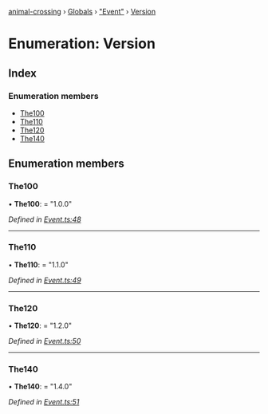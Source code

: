 [animal-crossing](../README.md) › [Globals](../globals.md) › ["Event"](../modules/_event_.md) › [Version](_event_.version.md)

# Enumeration: Version

## Index

### Enumeration members

* [The100](_event_.version.md#the100)
* [The110](_event_.version.md#the110)
* [The120](_event_.version.md#the120)
* [The140](_event_.version.md#the140)

## Enumeration members

###  The100

• **The100**: = "1.0.0"

*Defined in [Event.ts:48](https://github.com/Norviah/animal-crossing/blob/e2f78c4/module/types/Event.ts#L48)*

___

###  The110

• **The110**: = "1.1.0"

*Defined in [Event.ts:49](https://github.com/Norviah/animal-crossing/blob/e2f78c4/module/types/Event.ts#L49)*

___

###  The120

• **The120**: = "1.2.0"

*Defined in [Event.ts:50](https://github.com/Norviah/animal-crossing/blob/e2f78c4/module/types/Event.ts#L50)*

___

###  The140

• **The140**: = "1.4.0"

*Defined in [Event.ts:51](https://github.com/Norviah/animal-crossing/blob/e2f78c4/module/types/Event.ts#L51)*
